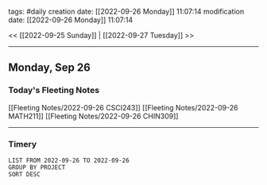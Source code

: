 tags: #daily
creation date: [[2022-09-26 Monday]] 11:07:14
modification date: [[2022-09-26 Monday]] 11:07:14

<< [[2022-09-25 Sunday]] | [[2022-09-27 Tuesday]] >> 

---

## Monday, Sep 26

### Today's Fleeting Notes
[[Fleeting Notes/2022-09-26 CSCI243]]
[[Fleeting Notes/2022-09-26 MATH211]]
[[Fleeting Notes/2022-09-26 CHIN309]]


---

### Timery
```toggl
LIST FROM 2022-09-26 TO 2022-09-26
GROUP BY PROJECT
SORT DESC
```
